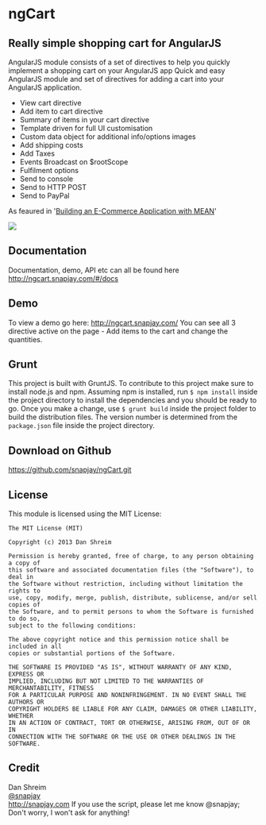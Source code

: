 ngCart
======

Really simple shopping cart for AngularJS
-----------------------------------------------------------------

AngularJS module consists of a set of directives to help you quickly implement a shopping cart on your AngularJS app
Quick and easy AngularJS module and set of directives for adding a cart into your AngularJS application.
<ul>
 <li>View cart directive</li>
 <li>Add item to cart directive</li>
 <li>Summary of items in your cart directive</li>
 <li>Template driven for full UI customisation</li>
 <li>Custom data object for additional info/options images</li>
 <li>Add shipping costs</li>
 <li>Add Taxes</li>
 <li>Events Broadcast on $rootScope</li>
 <li>Fulfilment options</li>
 <li>Send to console</li>
 <li>Send to HTTP POST</li>
 <li>Send to PayPal</li>
</ul>
As feaured in '<a href="https://www.packtpub.com/web-development/building-e-commerce-application-mean">Building an E-Commerce Application with MEAN</a>' 

<a href="https://www.packtpub.com/web-development/building-e-commerce-application-mean"><img src="https://d1ldz4te4covpm.cloudfront.net/sites/default/files/imagecache/ppv4_main_book_cover/6551OS.jpg"/></a>

Documentation
-----
Documentation, demo, API etc can all be found here
http://ngcart.snapjay.com/#/docs


Demo
----

To view a demo go here:
http://ngcart.snapjay.com/
You can see all 3 directive active on the page - Add items to the cart and change the quantities.



Grunt
------------
This project is built with GruntJS. To contribute to this project make sure to install node.js and npm.
Assuming npm is installed, run `$ npm install` inside the project directory to install the dependencies and you should
be ready to go.
Once you make a change, use `$ grunt build` inside the project folder to build the distribution files.
The version number is determined from the `package.json` file inside the project directory.


Download on Github
------------------
https://github.com/snapjay/ngCart.git



License
-------

This module is licensed using the MIT License:

```
The MIT License (MIT)

Copyright (c) 2013 Dan Shreim

Permission is hereby granted, free of charge, to any person obtaining a copy of
this software and associated documentation files (the "Software"), to deal in
the Software without restriction, including without limitation the rights to
use, copy, modify, merge, publish, distribute, sublicense, and/or sell copies of
the Software, and to permit persons to whom the Software is furnished to do so,
subject to the following conditions:

The above copyright notice and this permission notice shall be included in all
copies or substantial portions of the Software.

THE SOFTWARE IS PROVIDED "AS IS", WITHOUT WARRANTY OF ANY KIND, EXPRESS OR
IMPLIED, INCLUDING BUT NOT LIMITED TO THE WARRANTIES OF MERCHANTABILITY, FITNESS
FOR A PARTICULAR PURPOSE AND NONINFRINGEMENT. IN NO EVENT SHALL THE AUTHORS OR
COPYRIGHT HOLDERS BE LIABLE FOR ANY CLAIM, DAMAGES OR OTHER LIABILITY, WHETHER
IN AN ACTION OF CONTRACT, TORT OR OTHERWISE, ARISING FROM, OUT OF OR IN
CONNECTION WITH THE SOFTWARE OR THE USE OR OTHER DEALINGS IN THE SOFTWARE.
```



Credit
------
Dan Shreim <br />
<a href="http://www.twitter.com/snapjay/">@snapjay</a> <br />
http://snapjay.com
If you use the script, please let me know @snapjay;  Don't worry, I won't ask for anything!
